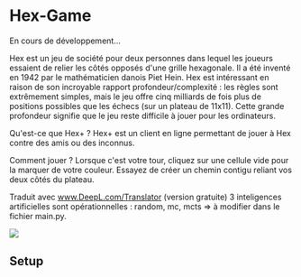 # Hex-Game

En cours de développement...

Hex est un jeu de société pour deux personnes dans lequel les joueurs essaient de relier les côtés opposés d'une grille hexagonale. Il a été inventé en 1942 par le mathématicien danois Piet Hein. Hex est intéressant en raison de son incroyable rapport profondeur/complexité : les règles sont extrêmement simples, mais le jeu offre cinq milliards de fois plus de positions possibles que les échecs (sur un plateau de 11x11). Cette grande profondeur signifie que le jeu reste difficile à jouer pour les ordinateurs.

Qu'est-ce que Hex+ ?
Hex+ est un client en ligne permettant de jouer à Hex contre des amis ou des inconnus.

Comment jouer ?
Lorsque c'est votre tour, cliquez sur une cellule vide pour la marquer de votre couleur. Essayez de créer un chemin contigu reliant vos deux côtés du plateau.

Traduit avec www.DeepL.com/Translator (version gratuite)
3 inteligences artificielles sont opérationnelles : random, mc, mcts => à modifier dans le fichier main.py.

![](https://upload.wikimedia.org/wikipedia/commons/thumb/e/e9/Hex_board_11x11.svg/1280px-Hex_board_11x11.svg.png)

## Setup

